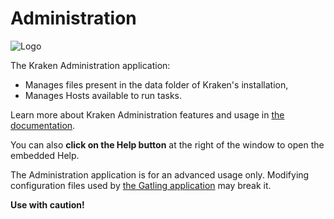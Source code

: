 # Administration

![Logo](/api/static/kraken.svg "Logo")

The Kraken Administration application:

* Manages files present in the data folder of Kraken's installation,
* Manages Hosts available to run tasks.

Learn more about Kraken Administration features and usage in <a href="/doc/administration/" target="_blank">the documentation</a>.

You can also **click on the Help button** at the right of the window to open the embedded Help.

The Administration application is for an advanced usage only. 
Modifying configuration files used by <a href="/gatling" target="_blank">the Gatling application</a> may break it.

**Use with caution!**